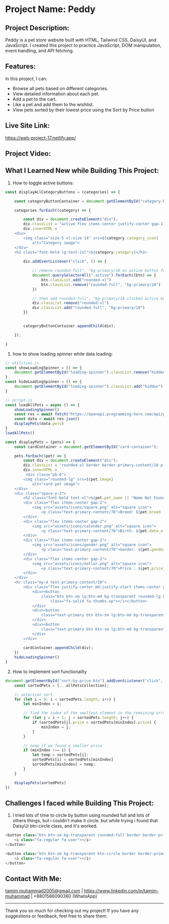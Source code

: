 # Project Name: Peddy

## Project Description:  
Peddy is a pet store website built with HTML, Tailwind CSS, DaisyUI, and JavaScript. I created this project to practice JavaScript, DOM manipulation, event handling, and API fetching.

## Features:
In this project, I can:
- Browse all pets based on different categories.
- View detailed information about each pet.
- Add a pet to the cart.
- Like a pet and add them to the wishlist.
- View pets sorted by their lowest price using the Sort by Price button
  
## Live Site Link:
https://web-project-17.netlify.app/

## Project Video:

## What I Learned New while Building This Project:

1. How to toggle active buttons: 

```js
const displayALlCategoryButtons = (categories) => {

    const categoryButtonContainer = document.getElementById("category-button-container");

    categories.forEach((category) => {

        const div = document.createElement("div");
        div.classList = "active flex items-center justify-center gap-1 lg:gap-4 px-1 md:px-10 xl:px-20 py-1 md:py-2 lg:py-4 xl:py-6 rounded-2xl cursor-pointer border border-primary/20"
        div.innerHTML = `
    <div>
        <img class="size-5 xl:size-14" src=${category.category_icon}
            alt="Category image">
    </div>
    <h2 class="font-bold lg:text-2xl">${category.category}</h2>
    `
        div.addEventListener("click", () => {

            // remove rounded-full", "bg-primary/10 on active button full all buttons first
            document.querySelectorAll(".active").forEach((btn) => {
                btn.classList.add("rounded-xl")
                btn.classList.remove("rounded-full", "bg-primary/10")
            })

            // then add rounded-full", "bg-primary/10 clicked active button 
            div.classList.remove("rounded-xl")
            div.classList.add("rounded-full", "bg-primary/10")
        })


        categoryButtonContainer.appendChild(div);

    });

}
```

1. how to show loading spinner while data loading: 

```js
// utilities.js
const showLoadingSpinner = () => {
    document.getElementById("loading-spinner").classList.remove("hidden");
}
const hideLoadingSpinner = () => {
    document.getElementById("loading-spinner").classList.add("hidden");
}
```
```js
// script.js
const loadAllPets = async () => {
    showLoadingSpinner()
    const res = await fetch("https://openapi.programming-hero.com/api/peddy/pets");
    const data = await res.json()
    displayPets(data.pets)
}
loadAllPets()

const displayPets = (pets) => {
    const cardContainer = document.getElementById("card-container");

    pets.forEach((pet) => {
        const div = document.createElement("div");
        div.classList = "rounded-xl border border-primary-content/10 p-5";
        div.innerHTML = `
         <div class="pb-6">
        <img class="rounded-lg" src=${pet.image}
            alt="card pet image">
    </div>
    <div class="space-y-2">
        <h2 class="font-bold text-xl">${pet.pet_name || "Name Not Found"}</h2>
        <div class="flex items-center gap-2">
            <img src="assets/icons/square.png" alt="square icon">
                <p class="text-primary-content/70">Breed: ${pet.breed || "Name Not Found"}</p>
        </div>
        <div class="flex items-center gap-2">
            <img src="assets/icons/calender.png" alt="square icon">
                <p class="text-primary-content/70">Birth: ${pet.date_of_birth}</p>
        </div>
        <div class="flex items-center gap-2">
            <img src="assets/icons/gender.png" alt="square icon">
                <p class="text-primary-content/70">Gender: ${pet.gender}</p>
        </div>
        <div class="flex items-center gap-2">
            <img src="assets/icons/dollar.png" alt="square icon">
                <p class="text-primary-content/70">Price : ${pet.price}$</p>
        </div>
    </div>
    <hr class="my-4 text-primary-content/10">
        <div class="flex justify-center md:justify-start items-center gap-4 ">
            <div><button
                class="btn btn-sm lg:btn-md bg-transparent rounded-lg border border-primary/20  "><i
                    class="fa-solid fa-thumbs-up"></i></button>
            </div>
            <div><button
                class="text-primary btn btn-sm lg:btn-md bg-transparent rounded-lg border border-primary/20   font-bold">Adopt</button>
            </div>
            <div><button
                class="text-primary btn btn-sm lg:btn-md bg-transparent rounded-lg border border-primary/20   font-bold">Details</button>
            </div>
        </div>
        `
        cardContainer.appendChild(div);
    })
    hideLoadingSpinner()
}
```

2. How to implement sort functionality

```js
document.getElementById("sort-by-price-btn").addEventListener("click", () => {
    const sortedPets = [...allPetsCollection];

    // selection sort
    for (let i = 0; i < sortedPets.length; i++) {
        let minIndex = i;

        // find the index of the smallest element in the remaining array
        for (let j = i + 1; j < sortedPets.length; j++) {
            if (sortedPets[j].price < sortedPets[minIndex].price) {
                minIndex = j;
            }
        }

        // swap if we found a smaller price
        if (minIndex !== i) {
            let temp = sortedPets[i];
            sortedPets[i] = sortedPets[minIndex]
            sortedPets[minIndex] = temp;
        }
    }

    displayPets(sortedPets)
})
```

## Challenges I faced while Building This Project:

1. I tried lots of time to circle by button using rounded full and lots of others things, but i couldn't make it circle. but while trying i found that DaisyUi btn-circle class, and it's worked.

```js
<button class="btn btn-sm bg-transparent rounded-full border border-primary/20">
    <i class="fa-regular fa-user"></i>
</button>
```
```js
<button class="btn btn-sm bg-transparent btn-circle border border-primary/20">
    <i class="fa-regular fa-user"></i>
</button>
```

## Contact With Me: 

tamim.muhammad2005@gmail.com | https://www.linkedin.com/in/tamim-muhammad | +8801586090360 (WhatsApp)

---

Thank you so much for checking out my project! If you have any suggestions or feedback, feel free to share them.

